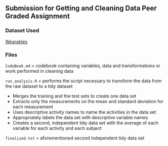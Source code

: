 ## Submission for Getting and Cleaning Data Peer Graded Assignment
### Dataset Used
[Wearables](https://d396qusza40orc.cloudfront.net/getdata%2Fprojectfiles%2FUCI%20HAR%20Dataset.zip)

### Files

`CodeBook.md` = codebook containing variables, data and transformations or work performed in cleaning data

`run_analysis.R` = performs the script necessary to transform the data from the raw dataset to a tidy dataset
* Merges the training and the test sets to create one data set
* Extracts only the measurements on the mean and standard deviation for each measurement
* Uses descriptive activity names to name the activities in the data set
* Appropriately labels the data set with descriptive variable names
* Creates a second, independent tidy data set with the average of each variable for each activity and each subject

`finalized.txt` = aforementioned second independent tidy data set
